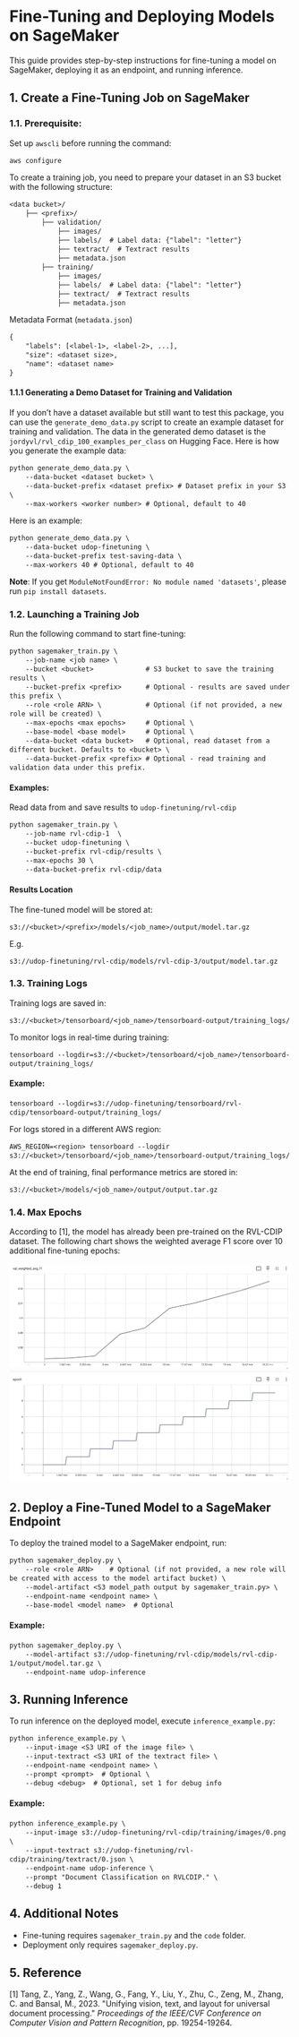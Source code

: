 # Fine-Tuning and Deploying Models on SageMaker

This guide provides step-by-step instructions for fine-tuning a model on SageMaker, deploying it as an endpoint, and running inference.

## 1. Create a Fine-Tuning Job on SageMaker


### 1.1. Prerequisite:
Set up `awscli` before running the command:
```
aws configure
```

To create a training job, you need to prepare your dataset in an S3 bucket with the following structure:

```
<data bucket>/
    ├── <prefix>/
        ├── validation/
            ├── images/
            ├── labels/  # Label data: {"label": "letter"}
            ├── textract/  # Textract results
            ├── metadata.json
        ├── training/
            ├── images/
            ├── labels/  # Label data: {"label": "letter"}
            ├── textract/  # Textract results
            ├── metadata.json
```

Metadata Format (`metadata.json`)
```
{
    "labels": [<label-1>, <label-2>, ...],
    "size": <dataset size>,
    "name": <dataset name>
}
```

#### 1.1.1 Generating a Demo Dataset for Training and Validation
If you don’t have a dataset available but still want to test this package, you can use the `generate_demo_data.py` script to create an example dataset for training and validation. The data in the generated demo dataset is the `jordyvl/rvl_cdip_100_examples_per_class` on Hugging Face. Here is how you generate the example data:

```
python generate_demo_data.py \
    --data-bucket <dataset bucket> \
    --data-bucket-prefix <dataset prefix> # Dataset prefix in your S3 \
    --max-workers <worker number> # Optional, default to 40
```

Here is an example:
```
python generate_demo_data.py \
    --data-bucket udop-finetuning \
    --data-bucket-prefix test-saving-data \
    --max-workers 40 # Optional, default to 40
```

**Note**: If you get `ModuleNotFoundError: No module named 'datasets'`, please run `pip install datasets`.

### 1.2. Launching a Training Job
Run the following command to start fine-tuning:

```
python sagemaker_train.py \
    --job-name <job name> \
    --bucket <bucket>             # S3 bucket to save the training results \
    --bucket-prefix <prefix>      # Optional - results are saved under this prefix \
    --role <role ARN> \           # Optional (if not provided, a new role will be created) \
    --max-epochs <max epochs>     # Optional \
    --base-model <base model>     # Optional \
    --data-bucket <data bucket>   # Optional, read dataset from a different bucket. Defaults to <bucket> \
    --data-bucket-prefix <prefix> # Optional - read training and validation data under this prefix.
```

#### Examples:

Read data from and save results to `udop-finetuning/rvl-cdip`
```
python sagemaker_train.py \
    --job-name rvl-cdip-1  \
    --bucket udop-finetuning \
    --bucket-prefix rvl-cdip/results \
    --max-epochs 30 \
    --data-bucket-prefix rvl-cdip/data
```

#### Results Location
The fine-tuned model will be stored at:
```
s3://<bucket>/<prefix>/models/<job_name>/output/model.tar.gz
```
E.g.
```
s3://udop-finetuning/rvl-cdip/models/rvl-cdip-3/output/model.tar.gz
```

### 1.3. Training Logs
Training logs are saved in:
```
s3://<bucket>/tensorboard/<job_name>/tensorboard-output/training_logs/
```
To monitor logs in real-time during training:
```
tensorboard --logdir=s3://<bucket>/tensorboard/<job_name>/tensorboard-output/training_logs/
```

#### Example:
```
tensorboard --logdir=s3://udop-finetuning/tensorboard/rvl-cdip/tensorboard-output/training_logs/
```

For logs stored in a different AWS region:
```
AWS_REGION=<region> tensorboard --logdir s3://<bucket>/tensorboard/<job_name>/tensorboard-output/training_logs/
```

At the end of training, final performance metrics are stored in:
```
s3://<bucket>/models/<job_name>/output/output.tar.gz
```

### 1.4. Max Epochs
According to [1], the model has already been pre-trained on the RVL-CDIP dataset. The following chart shows the weighted average F1 score over 10 additional fine-tuning epochs:

![Weighted Average F1 Score](./assets/performance.png)
![Epoch vs Time](./assets/epoch.png)

## 2. Deploy a Fine-Tuned Model to a SageMaker Endpoint

To deploy the trained model to a SageMaker endpoint, run:
```
python sagemaker_deploy.py \
    --role <role ARN>    # Optional (if not provided, a new role will be created with access to the model artifact bucket) \
    --model-artifact <S3 model_path output by sagemaker_train.py> \
    --endpoint-name <endpoint name> \
    --base-model <model name>  # Optional
```

#### Example:
```
python sagemaker_deploy.py \
    --model-artifact s3://udop-finetuning/rvl-cdip/models/rvl-cdip-1/output/model.tar.gz \
    --endpoint-name udop-inference
```

## 3. Running Inference
To run inference on the deployed model, execute `inference_example.py`:
```
python inference_example.py \
    --input-image <S3 URI of the image file> \
    --input-textract <S3 URI of the textract file> \
    --endpoint-name <endpoint name> \
    --prompt <prompt>  # Optional \
    --debug <debug>  # Optional, set 1 for debug info
```

#### Example:
```
python inference_example.py \
    --input-image s3://udop-finetuning/rvl-cdip/training/images/0.png \
    --input-textract s3://udop-finetuning/rvl-cdip/training/textract/0.json \
    --endpoint-name udop-inference \
    --prompt "Document Classification on RVLCDIP." \
    --debug 1
```

## 4. Additional Notes
- Fine-tuning requires `sagemaker_train.py` and the `code` folder.
- Deployment only requires `sagemaker_deploy.py`.

## 5. Reference
[1] Tang, Z., Yang, Z., Wang, G., Fang, Y., Liu, Y., Zhu, C., Zeng, M., Zhang, C. and Bansal, M., 2023. "Unifying vision, text, and layout for universal document processing." *Proceedings of the IEEE/CVF Conference on Computer Vision and Pattern Recognition*, pp. 19254-19264.
